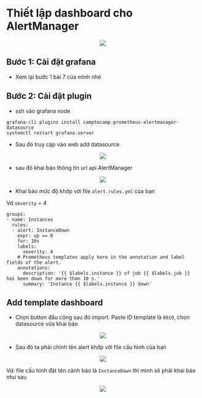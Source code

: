 # Thiết lập dashboard cho AlertManager

<div style="text-align:center"><img src="https://i.imgur.com/06B2Wm0.png"></div>

## Bước 1: Cài đặt grafana

- Xem lại bước 1 bài 7 của mình nhé 

## Bước 2: Cài đặt plugin 

- ssh vào grafana node 

```
grafana-cli plugins install camptocamp-prometheus-alertmanager-datasource
systemctl restart grafana-server
```

- Sau đó truy cập vào web add datasource 

<div style="text-align:center"><img src="https://i.imgur.com/XObvzws.png"></div>

- sau đó khai báo thông tin url api AlertManager

<div style="text-align:center"><img src="https://i.imgur.com/OVikONg.png"></div>

- Khai báo mức độ khớp với file `alert.rules.yml` của bạn 

Vd `severity` = 4

```
groups:
- name: Instances
  rules:
  - alert: InstanceDown
    expr: up == 0
    for: 10s
    labels:
      severity: 4
    # Prometheus templates apply here in the annotation and label fields of the alert.
    annotations:
      description: '{{ $labels.instance }} of job {{ $labels.job }} has been down for more than 10 s.'
      summary: 'Instance {{ $labels.instance }} down'
```

## Add template dashboard 

- Chọn button đấu cộng sau đó import. Paste ID template là `8010`, chọn datasource vừa khai báo 

<div style="text-align:center"><img src="https://i.imgur.com/amM6ReC.png"></div>

- Sau đó ta phải chỉnh tên alert khớp với file cấu hình của bạn 

<div style="text-align:center"><img src="https://i.imgur.com/jepIp90.png"></div>

Vd: file cấu hình đặt tên cảnh báo là `InstanceDown` thì mình sẽ phải khai báo như sau 

<div style="text-align:center"><img src="https://i.imgur.com/lYmhcym.png"></div>



